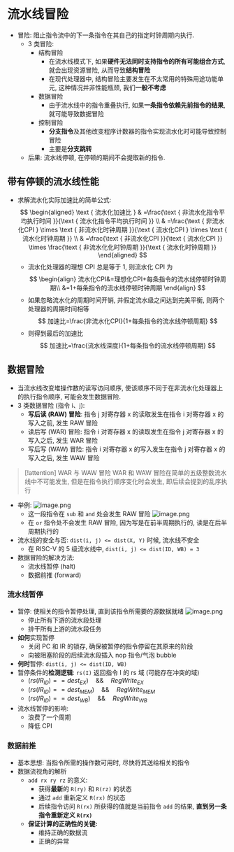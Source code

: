 # 流水线冒险
- 冒险: 阻止指令流中的下一条指令在其自己的指定时钟周期内执行.
	- 3 类冒险:
		- 结构冒险 
			- 在流水线模式下, 如果**硬件无法同时支持指令的所有可能组合方式**, 就会出现资源冒险, 从而导致**结构冒险**
			- 在现代处理器中, 结构冒险主要发生在不太常用的特殊用途功能单元, 这种情况并非性能瓶颈, 我们**一般不考虑**
		- 数据冒险 
			- 由于流水线中的指令重叠执行, 如果**一条指令依赖先前指令的结果**, 就可能导致数据冒险
		- 控制冒险
			- **分支指令**及其他改变程序计数器的指令实现流水化时可能导致控制冒险
			- 主要是**分支跳转**
	- 后果: 流水线停顿, 在停顿的期间不会提取新的指令.

## 带有停顿的流水线性能
- 求解流水化实际加速比的简单公式: $$
\begin{aligned}
\text { 流水化加速比 } & =\frac{\text { 非流水化指令平均执行时间 }}{\text { 流水化指令平均执行时间 }} \\
& =\frac{\text { 非流水化CPI } \times \text { 非流水化时钟周期 }}{\text { 流水化CPI } \times \text { 流水化时钟周期 }} \\
& =\frac{\text { 非流水化CPI }}{\text { 流水化CPI }} \times \frac{\text { 非流水化化时钟周期 }}{\text { 流水化时钟周期 }}
\end{aligned}
$$
	- 流水化处理器的理想 CPI 总是等于 1, 则流水化 CPI 为$$
\begin{align}
流水化CPI&=理想化CPI+每条指令的流水线停顿时钟周期\\
&=1+每条指令的流水线停顿时钟周期
\end{align}
$$
	- 如果忽略流水化的周期时间开销, 并假定流水级之间达到完美平衡, 则两个处理器的周期时间相等$$
加速比=\frac{非流水化CPI}{1+每条指令的流水线停顿周期}
$$
	- 则得到最后的加速比$$
加速比=\frac{流水线深度}{1+每条指令的流水线停顿周期}
$$

## 数据冒险
- 当流水线改变堆操作数的读写访问顺序, 使该顺序不同于在非流水化处理器上的执行指令顺序, 可能会发生数据冒险.
- 3 类数据冒险 (指令 i、j): 
	- **写后读 (RAW) 冒险**: 指令 j 对寄存器 x 的读取发生在指令 i 对寄存器 x 的写入之前, 发生 RAW 冒险
	- 读后写 (WAR) 冒险: 指令 i 对寄存器 x 的读取发生在指令 j 对寄存器 x 的写入之后, 发生 WAR 冒险
	- 写后写 (WAW) 冒险: 指令 i 对寄存器 x 的写入发生在指令 j 对寄存器 x 的写入之后, 发生 WAW 冒险
> [!attention] WAR 与 WAW 冒险
> WAR 和 WAW 冒险在简单的五级整数流水线中不可能发生, 但是在指令执行顺序变化时会发生, 即后续会提到的乱序执行
- 举例: ![image.png](https://jiunian-pic-1310185536.cos.ap-nanjing.myqcloud.com/picgo20231212111258.png)
	- 这一段指令在 `sub` 和 `and` 处会发生 RAW 冒险 ![image.png](https://jiunian-pic-1310185536.cos.ap-nanjing.myqcloud.com/picgo20231212111339.png)
	- 在 `or` 指令处不会发生 RAW 冒险, 因为写是在前半周期执行的, 读是在后半周期执行的
- 流水线的安全与否: `dist(i, j) <= dist(X, Y)` 时候, 流水线不安全
	- 在 RISC-V 的 5 级流水线中, `dist(i, j) <= dist(ID, WB) = 3`
- 数据冒险的解决方法: 
	- 流水线暂停 (halt)
	- 数据前推 (forward)

### 流水线暂停
- 暂停: 使相关的指令暂停处理, 直到该指令所需要的源数据就绪 ![image.png](https://jiunian-pic-1310185536.cos.ap-nanjing.myqcloud.com/picgo20231212113019.png)
	- 停止所有下游的流水段处理
	- 排干所有上游的流水段任务
- **如何**实现暂停
	- 关闭 PC 和 IR 的锁存, 确保被暂停的指令停留在其原来的阶段
	- 向被阻塞阶段的后续流水段插入 nop 指令/气泡 bubble
- **何时**暂停: `dist(i, j) <= dist(ID, WB)`
- 暂停条件的**检测逻辑**: `rs(I)` 返回指令 I 的 rs 域 (可能存在冲突的域)
	- $(rs(IR_{ID})==dest_{EX})\quad \&\&\quad RegWrite_{EX}$
	- $(rs(IR_{ID})==dest_{MEM})\quad \&\&\quad RegWrite_{MEM}$
	- $(rs(IR_{ID})==dest_{WB})\quad \&\&\quad RegWrite_{WB}$
- 流水线暂停的影响: 
	- 浪费了一个周期
	- 降低 CPI

### 数据前推
- 基本思想: 当指令所需的操作数可用时, 尽快将其送给相关的指令
- 数据流视角的解析 
	- `add rx ry rz` 的意义: 
		- 获得**最新**的 `R(ry)` 和 `R(rz)` 的状态
		- 通过 `add` 重新定义 `R(rx)` 的状态
		- 后续指令访问 `R(rx)` 所获得的值就是当前指令 `add` 的结果, **直到另一条指令重新定义 `R(rx)`**
	- **保证计算的正确性的关键:** 
		- 维持正确的数据流
		- 正确的异常